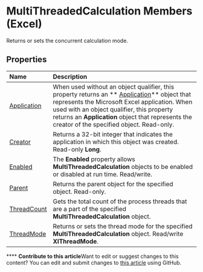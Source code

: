 
# MultiThreadedCalculation Members (Excel)
Returns or sets the concurrent calculation mode.

## Properties



|**Name**|**Description**|
|:-----|:-----|
| [Application](bd2ad5ed-98a1-f579-31be-9f551aa09de1.md)|When used without an object qualifier, this property returns an  ** [Application](19b73597-5cf9-4f56-8227-b5211f657f6f.md)** object that represents the Microsoft Excel application. When used with an object qualifier, this property returns an **Application** object that represents the creator of the specified object. Read-only.|
| [Creator](4121064b-2a70-e46c-c4e0-dc72cb894edf.md)|Returns a 32-bit integer that indicates the application in which this object was created. Read-only  **Long**.|
| [Enabled](6c976581-6512-23cb-5acc-6742556a0897.md)|The  **Enabled** property allows **MultiThreadedCalculation** objects to be enabled or disabled at run time. Read/write.|
| [Parent](756fb6b4-5292-751c-0933-894f38758399.md)|Returns the parent object for the specified object. Read-only.|
| [ThreadCount](213ee475-51f1-b7bd-47ec-ec8893c77668.md)|Gets the total count of the process threads that are a part of the specified  **MultiThreadedCalculation** object.|
| [ThreadMode](af69bb6f-262a-a726-c6eb-9927de0dbb1a.md)|Returns or sets the thread mode for the specified  **MultiThreadedCalculation** object. Read/write **XlThreadMode**.|

****   **Contribute to this article**Want to edit or suggest changes to this content? You can edit and submit changes to  [this article](https://github.com/jhershey00/VBA_Excel_Test/OpenXMLCon/articles/e2e29b89-a387-ef79-3a25-37bc4943e1e1.md) using GitHub.

